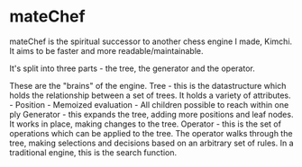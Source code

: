 # mateChef

mateChef is the spiritual successor to another chess engine I made, Kimchi. It aims to be faster and more readable/maintainable. 

It's split into three parts - the tree, the generator and the operator.

These are the "brains" of the engine.
Tree - this is the datastructure which holds the relationship between a set of trees. It holds a variety of attributes.
	- Position
	- Memoized evaluation
	- All children possible to reach within one ply
Generator - this expands the tree, adding more positions and leaf nodes. It works in place, making changes to the tree.
Operator - this is the set of operations which can be applied to the tree. The operator walks through the tree, making selections and decisions based on an arbitrary set of rules. In a traditional engine, this is the search function.
